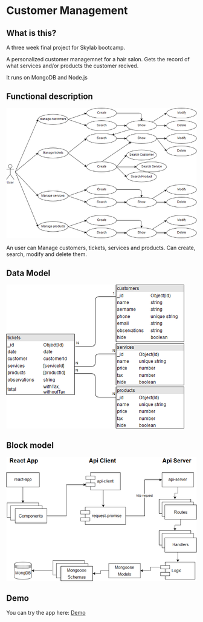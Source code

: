 # Customer Management

## What is this?  
A three week final project for Skylab bootcamp.

A personalized customer managemnet for a hair salon. Gets the record of what services and/or products the customer recived.

It runs on MongoDB and Node.js

## Functional description

![uml](doc/uml_functional.png)

An user can Manage customers, tickets, services and products. Can create, search, modify and delete them.

## Data Model

![uml](doc/db_model.png)

## Block model

![uml](doc/uml_blockmodel.png)

## Demo

You can try the app here: 
[Demo](http://eahob-cm.surge.sh)
